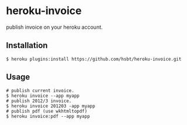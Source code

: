 # heroku-invoice

publish invoice on your heroku account.

## Installation

    $ heroku plugins:install https://github.com/hsbt/heroku-invoice.git

## Usage

    # publish current invoice.
    $ heroku invoice --app myapp
    # publish 2012/3 invoice.
    $ heroku invoice 201203 -app myapp
    # publish pdf (use wkhtmltopdf)
    $ heroku invoice:pdf --app myapp
